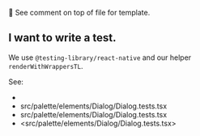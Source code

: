 <!-- Template

## What I am trying to do

Short comment on how we do things and any preferences.

Links:
- link 1
- link 2

-->

👀 See comment on top of file for template.

## I want to write a test.

We use `@testing-library/react-native` and our helper `renderWithWrappersTL`.

See:

- [](src/palette/elements/Dialog/Dialog.tests.tsx)
- src/palette/elements/Dialog/Dialog.tests.tsx
- <a>src/palette/elements/Dialog/Dialog.tests.tsx</a>
- <src/palette/elements/Dialog/Dialog.tests.tsx>
